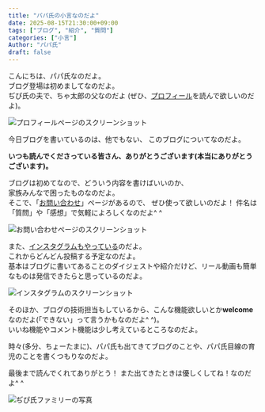 ```yaml
---
title: "パパ氏の小言なのだよ"
date: 2025-08-15T21:30:00+09:00
tags: ["ブログ", "紹介", "質問"]
categories: ["小言"]
Author: "パパ氏"
draft: false
---
```


こんにちは、パパ氏なのだよ。  
ブログ登場は初めましてなのだよ。  
ぢぴ氏の夫で、ちゃ太郎の父なのだよ
(ぜひ、[プロフィール](/about/)を読んで欲しいのだよ)。

![プロフィールページのスクリーンショット](/images/posts/papashi-no-kogoto/about.png)

今日ブログを書いているのは、他でもない、
このブログについてなのだよ。

**いつも読んでくださっている皆さん、ありがとうございます(本当にありがとうございます)。**

ブログは初めてなので、どういう内容を書けばいいのか、  
家族みんなで困ったものなのだよ。  
そこで、「[お問い合わせ](/contact/)」ページがあるので、
ぜひ使って欲しいのだよ！
件名は「質問」や「感想」で気軽によろしくなのだよ^ ^

![お問い合わせページのスクリーンショット](/images/posts/papashi-no-kogoto/contact.png)

また、[インスタグラムもやっている](https://www.instagram.com/zipishi_/)のだよ。  
これからどんどん投稿する予定なのだよ。  
基本はブログに書いてあることのダイジェストや紹介だけど、リール動画も簡単なものは発信できたらと思っているのだよ。

![インスタグラムのスクリーンショット](/images/posts/papashi-no-kogoto/instagram.png)

そのほか、ブログの技術担当もしているから、こんな機能欲しいとか**welcome**なのだよ(「できない」って言うかもなのだよ^ ^)。  
いいね機能やコメント機能は少し考えているところなのだよ。

時々(多分、ちょーたまに)、パパ氏も出てきてブログのことや、パパ氏目線の育児のことを書くつもりなのだよ。

最後まで読んでくれてありがとう！
また出てきたときは優しくしてね！なのだよ^ ^

![ぢぴ氏ファミリーの写真](/images/family.png)
